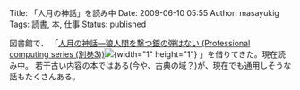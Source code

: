 Title: 「人月の神話」を読み中
Date: 2009-06-10 05:55
Author: masayukig
Tags: 読書, 本, 仕事
Status: published

図書館で、
「[人月の神話―狼人間を撃つ銀の弾はない (Professional computing series (別巻3))](http://www.amazon.co.jp/gp/product/4894716658?ie=UTF8&tag=hughundercons-22&linkCode=as2&camp=247&creative=7399&creativeASIN=4894716658)![](http://www.assoc-amazon.jp/e/ir?t=hughundercons-22&l=as2&o=9&a=4894716658){width="1" height="1"}
」を借りてきた。現在読み中。
若干古い内容の本ではある(今や、古典の域？)が、現在でも通用しそうな話もたくさんある。

